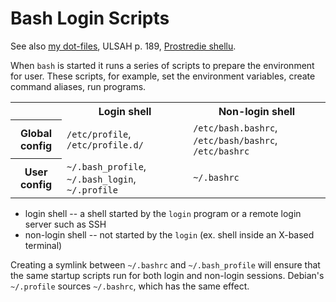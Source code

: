 # Bash Login Scripts

See also [my dot-files](https://github.com/jreisinger/dot-files), ULSAH p. 189, [Prostredie shellu](http://prnet.duckdns.org/Linux1/ShellSkriptovanie/02ProstredieShellu).

When `bash` is started it runs a series of scripts to prepare the environment
for user. These scripts, for example, set the environment variables, create
command aliases, run programs.

<table>
  <tr>
    <th></th>
    <th>Login shell</th>
    <th>Non-login shell</th>
  </tr>
  <tr>
    <th>Global config</th>
    <td><code>/etc/profile</code>, <code>/etc/profile.d/</code></td>
    <td><code>/etc/bash.bashrc</code>, <code>/etc/bash/bashrc</code>, <code>/etc/bashrc</code></td>
  </tr>
  <tr>
    <th>User config</th>
    <td><code>~/.bash_profile</code>, <code>~/.bash_login</code>, <code>~/.profile</code></td>
    <td><code>~/.bashrc</code></td>
  </tr>
</table>

 * login shell -- a shell started by the `login` program or a remote login server such as SSH
 * non-login shell -- not started by the `login` (ex. shell inside an X-based terminal)
 
Creating a symlink between `~/.bashrc` and `~/.bash_profile` will ensure that the same startup scripts run for both login and non-login sessions. Debian's `~/.profile` sources `~/.bashrc`, which has the same effect.
